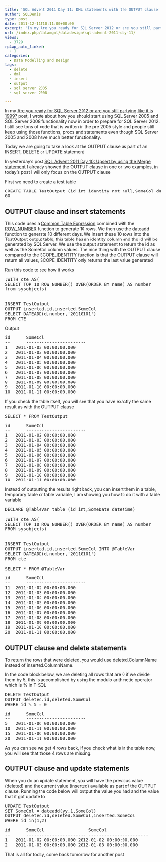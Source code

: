 ```yaml
---
title: 'SQL Advent 2011 Day 11: DML statements with the OUTPUT clause'
author: SQLDenis
type: post
date: 2011-12-11T10:11:00+00:00
excerpt: 'In my Are you ready for SQL Server 2012 or are you still partying like it is 1999? post, I wrote about how you should start using SQL Server 2005 and SQL Server 2008 functionality now in order to prepare for SQL Server 2012. I still see tons of code tha&hellip;'
url: /index.php/datamgmt/datadesign/sql-advent-2011-day-11/
views:
  - 3729
rp4wp_auto_linked:
  - 1
categories:
  - Data Modelling and Design
tags:
  - delete
  - dml
  - insert
  - output
  - sql server 2005
  - sql server 2008

---
```

In my [Are you ready for SQL Server 2012 or are you still partying like it is 1999?][1] post, I wrote about how you should start using SQL Server 2005 and SQL Server 2008 functionality now in order to prepare for SQL Server 2012. I still see tons of code that is written in the pre 2005 style and people still keep using those functions, procs and statements even though SQL Server 2005 and 2008 have much better functionality.

Today we are going to take a look at the OUTPUT clause as part of an INSERT, DELETE or UPDATE statement

In yesterday&#8217;s post [SQL Advent 2011 Day 10: Upsert by using the Merge statement][2] I already showed the OUTPUT clause in one or two examples, in today&#8217;s post I will only focus on the OUTPUT clause

First we need to create a test table

<pre>CREATE TABLE TestOutput (id int identity not null,SomeCol datetime)
GO</pre>

## OUTPUT clause and insert statements

This code uses a [Common Table Expression][3] combined with the [ROW_NUMBER][4] function to generate 10 rows. We then use the dateadd function to generate 10 different days. We insert these 10 rows into the TestOutput output table, this table has an identity column and the id will be generated by SQL Server. We use the output statement to return the id as well as the SomeCol column values. The nice thing with the OUTPUT clause compared to the SCOPE\_IDENTITY function is that the OUTPUT clause will return all values, SCOPE\_IDENTITY only returns the last value generated

Run this code to see how it works

<pre>;WITH cte AS(
SELECT TOP 10 ROW_NUMBER() OVER(ORDER BY name) AS number
from sysobjects)


INSERT TestOutput
OUTPUT inserted.id,inserted.SomeCol
SELECT DATEADD(d,number,'20110101')
FROM CTE</pre>

Output

  


<pre>id      SomeCol
--      -----------------------
1	2011-01-02 00:00:00.000
2	2011-01-03 00:00:00.000
3	2011-01-04 00:00:00.000
4	2011-01-05 00:00:00.000
5	2011-01-06 00:00:00.000
6	2011-01-07 00:00:00.000
7	2011-01-08 00:00:00.000
8	2011-01-09 00:00:00.000
9	2011-01-10 00:00:00.000
10	2011-01-11 00:00:00.000</pre>



If you check the table itself, you will see that you have exactly the same result as with the OUTPUT clause

<pre>SELECT * FROM TestOutput</pre>

<pre>id      SomeCol
--      -----------------------
1	2011-01-02 00:00:00.000
2	2011-01-03 00:00:00.000
3	2011-01-04 00:00:00.000
4	2011-01-05 00:00:00.000
5	2011-01-06 00:00:00.000
6	2011-01-07 00:00:00.000
7	2011-01-08 00:00:00.000
8	2011-01-09 00:00:00.000
9	2011-01-10 00:00:00.000
10	2011-01-11 00:00:00.000</pre>



Instead of outputting the results right back, you can insert them in a table, temporary table or table variable, I am showing you how to do it with a table variable

<pre>DECLARE @TableVar table (id int,SomeDate datetime)

;WITH cte AS(
SELECT TOP 10 ROW_NUMBER() OVER(ORDER BY name) AS number
FROM sysobjects)


INSERT TestOutput
OUTPUT inserted.id,inserted.SomeCol INTO @TableVar
SELECT DATEADD(d,number,'20110101')
FROM cte

SELECT * FROM @TableVar</pre>

<pre>id      SomeCol
--      -----------------------
11	2011-01-02 00:00:00.000
12	2011-01-03 00:00:00.000
13	2011-01-04 00:00:00.000
14	2011-01-05 00:00:00.000
15	2011-01-06 00:00:00.000
16	2011-01-07 00:00:00.000
17	2011-01-08 00:00:00.000
18	2011-01-09 00:00:00.000
19	2011-01-10 00:00:00.000
20	2011-01-11 00:00:00.000</pre>

## OUTPUT clause and delete statements

To return the rows that were deleted, you would use deleted.ColumnName instead of inserted.ColumnName.
  
In the code block below, we are deleting all rows that are 0 if we divide them by 5, this is accomplished by using the modulo arithmetic operator which is % in T-SQL

<pre>DELETE TestOutput
OUTPUT deleted.id,deleted.SomeCol
WHERE id % 5 = 0</pre>

<pre>id      SomeCol
--      -----------------------
5	2011-01-06 00:00:00.000
10	2011-01-11 00:00:00.000
15	2011-01-06 00:00:00.000
20	2011-01-11 00:00:00.000</pre>



As you can see we get 4 rows back, if you check what is in the table now, you will see that those 4 rows are missing.

## OUTPUT clause and update statements

When you do an update statement, you will have the previous value (deleted) and the current value (inserted) available as part of the OUTPUT clause. Running the code below will output the value you had and the value that it got update to

<pre>UPDATE TestOutput
SET SomeCol = dateadd(yy,1,SomeCol)
OUTPUT deleted.id,deleted.SomeCol,inserted.SomeCol
WHERE id in(1,2)</pre>

<pre>id      SomeCol                 SomeCol
--      ----------------------- -----------------------
1	2011-01-02 00:00:00.000	2012-01-02 00:00:00.000
2	2011-01-03 00:00:00.000	2012-01-03 00:00:00.000</pre>



That is all for today, come back tomorrow for another post

 [1]: /index.php/DataMgmt/DataDesign/are-you-ready-for-sql
 [2]: /index.php/DataMgmt/DBProgramming/MSSQLServer/sql-advent-2011-day-10
 [3]: /index.php/DataMgmt/DBProgramming/MSSQLServer/sql-advent-2011-day-5
 [4]: /index.php/DataMgmt/DataDesign/sql-advent-2011-day-6